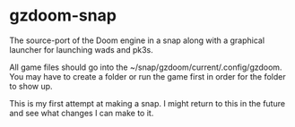 # gzdoom-snap

The source-port of the Doom engine in a snap along with a graphical launcher for launching wads and pk3s.

All game files should go into the ~/snap/gzdoom/current/.config/gzdoom. You may have to create a folder or run the game first in order for the folder to show up.

This is my first attempt at making a snap. I might return to this in the future and see what changes I can make to it.
